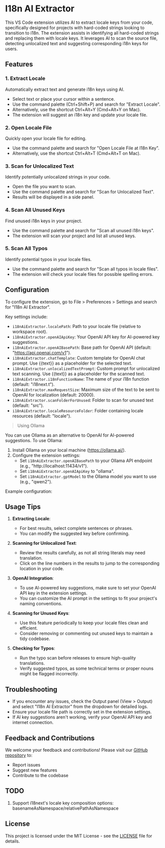 # I18n AI Extractor

This VS Code extension utilizes AI to extract locale keys from your code, specifically designed for projects with hard-coded strings looking to transition to i18n. The extension assists in identifying all hard-coded strings and replacing them with locale keys.
It leverages AI to scan the source file, detecting unlocalized text and suggesting corresponding i18n keys for users.

## Features

### 1. Extract Locale

Automatically extract text and generate i18n keys using AI.

- Select text or place your cursor within a sentence.
- Use the command palette (Ctrl+Shift+P) and search for "Extract Locale".
- Alternatively, use the shortcut Ctrl+Alt+Y (Cmd+Alt+Y on Mac).
- The extension will suggest an i18n key and update your locale file.

### 2. Open Locale File

Quickly open your locale file for editing.

- Use the command palette and search for "Open Locale File at I18n Key".
- Alternatively, use the shortcut Ctrl+Alt+T (Cmd+Alt+T on Mac).

### 3. Scan for Unlocalized Text

Identify potentially unlocalized strings in your code.

- Open the file you want to scan.
- Use the command palette and search for "Scan for Unlocalized Text".
- Results will be displayed in a side panel.

### 4. Scan All Unused Keys

Find unused i18n keys in your project.

- Use the command palette and search for "Scan all unused i18n keys".
- The extension will scan your project and list all unused keys.

### 5. Scan All Typos

Identify potential typos in your locale files.

- Use the command palette and search for "Scan all typos in locale files".
- The extension will check your locale files for possible spelling errors.

## Configuration

To configure the extension, go to File > Preferences > Settings and search for "I18n AI Extractor".

Key settings include:

- `i18nAiExtractor.localePath`: Path to your locale file (relative to workspace root).
- `i18nAiExtractor.openAIApiKey`: Your OpenAI API key for AI-powered key suggestions.
- `i18nAiExtractor.openAIBasePath`: Base path for OpenAI API (default: "https://api.openai.com/v1").
- `i18nAiExtractor.chatTemplate`: Custom template for OpenAI chat prompt. Use {{text}} as a placeholder for the selected text.
- `i18nAiExtractor.unlocalizedTextPrompt`: Custom prompt for unlocalized text scanning. Use {{text}} as a placeholder for the scanned text.
- `i18nAiExtractor.i18nFunctionName`: The name of your i18n function (default: "i18next.t").
- `i18nAiExtractor.maxRequestSize`: Maximum size of the text to be sent to OpenAI for localization (default: 20000).
- `i18nAiExtractor.scanFolderForUnused`: Folder to scan for unused text (default: "src").
- `i18nAiExtractor.localeResourceFolder`: Folder containing locale resources (default: "locale").

> Using Ollama

You can use Ollama as an alternative to OpenAI for AI-powered suggestions. To use Ollama:

1. Install Ollama on your local machine (https://ollama.ai/).
2. Configure the extension settings:
   - Set `i18nAiExtractor.openAIBasePath` to your Ollama API endpoint (e.g., "http://localhost:11434/v1").
   - Set `i18nAiExtractor.openAIApiKey` to "ollama".
   - Set `i18nAiExtractor.gptModel` to the Ollama model you want to use (e.g., "qwen2").

Example configuration:

## Usage Tips

1. **Extracting Locale**:

   - For best results, select complete sentences or phrases.
   - You can modify the suggested key before confirming.

2. **Scanning for Unlocalized Text**:

   - Review the results carefully, as not all string literals may need translation.
   - Click on the line numbers in the results to jump to the corresponding location in your code.

3. **OpenAI Integration**:

   - To use AI-powered key suggestions, make sure to set your OpenAI API key in the extension settings.
   - You can customize the AI prompt in the settings to fit your project's naming conventions.

4. **Scanning for Unused Keys**:

   - Use this feature periodically to keep your locale files clean and efficient.
   - Consider removing or commenting out unused keys to maintain a tidy codebase.

5. **Checking for Typos**:
   - Run the typo scan before releases to ensure high-quality translations.
   - Verify suggested typos, as some technical terms or proper nouns might be flagged incorrectly.

## Troubleshooting

- If you encounter any issues, check the Output panel (View > Output) and select "I18n AI Extractor" from the dropdown for detailed logs.
- Ensure your locale file path is correctly set in the extension settings.
- If AI key suggestions aren't working, verify your OpenAI API key and internet connection.

## Feedback and Contributions

We welcome your feedback and contributions! Please visit our [GitHub repository](https://github.com/iduane/i18n-ai-extractor) to:

- Report issues
- Suggest new features
- Contribute to the codebase

## TODO

1. Support i18next's locale key composition options: basenameAsNamespace/relativePathAsNamespace

## License

This project is licensed under the MIT License - see the [LICENSE](LICENSE) file for details.
